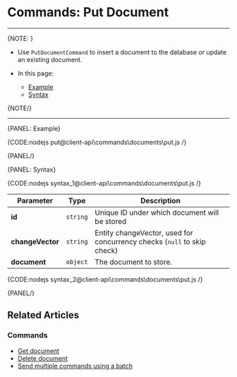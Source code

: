 # Commands: Put Document
---

{NOTE: }

* Use `PutDocumentCommand` to insert a document to the database or update an existing document.

* In this page:

   * [Example](../../../client-api/commands/documents/put#example)
   * [Syntax](../../../client-api/commands/documents/put#syntax)

{NOTE/}

---

{PANEL: Example}

{CODE:nodejs put@client-api\commands\documents\put.js /}

{PANEL/}

{PANEL: Syntax}

{CODE:nodejs syntax_1@client-api\commands\documents\put.js /}

| Parameter        | Type     | Description                                                             |
|------------------|----------|-------------------------------------------------------------------------|
| **id**           | `string` | Unique ID under which document will be stored                           |
| **changeVector** | `string` | Entity changeVector, used for concurrency checks (`null` to skip check) |
| **document**     | `object` | The document to store.                                                  |

{CODE:nodejs syntax_2@client-api\commands\documents\put.js /}

{PANEL/}

## Related Articles

### Commands

- [Get document](../../../client-api/commands/documents/get)
- [Delete document](../../../client-api/commands/documents/delete)
- [Send multiple commands using a batch](../../../client-api/commands/batches/how-to-send-multiple-commands-using-a-batch)
